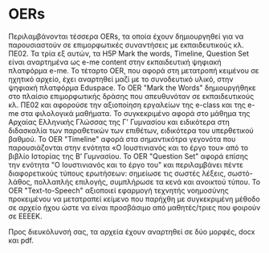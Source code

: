 # OERs
Περιλαμβάνονται τέσσερα OERs, τα οποία έχουν δημιουργηθεί για να παρουσιαστούν σε επιμορφωτικές συναντήσεις με εκπαιδευτικούς κλ. ΠΕ02. Τα τρία εξ αυτών, τα H5P Mark the words, Timeline, Question Set είναι αναρτημένα ως e-me content στην εκπαιδευτική ψηφιακή πλατφόρμα e-me. Το τέταρτο OER, που αφορά στη μετατροπή κειμένου σε ηχητικό αρχείο, έχει αναρτηθεί μαζί με το συνοδευτικό υλικό, στην ψηφιακή πλατφόρμα Eduspace. 
Το OER "Mark the Words" δημιουργήθηκε στο πλαίσιο επιμορφωτικής δράσης που απευθυνόταν σε εκπαιδευτικούς κλ. ΠΕ02 και αφορούσε την αξιοποίηση εργαλείων της e-class και της e-me στα φιλολογικά μαθήματα. Το συγκεκριμένο αφορά στο μάθημα της Αρχαίας Ελληνικής Γλώσσας της Γ’ Γυμνασίου και ειδικότερα στη διδασκαλία των παραθετικών των επιθέτων, ειδικότερα του υπερθετικού βαθμού.
Το OER "Timeline" αφορά στα σημαντικότρα γεγονότα που παρουσιάζονται στην ενότητα «Ο Ιουστινιανός και το έργο του» από το βιβλίο Ιστορίας της Β’ Γυμνασίου.
Το OER "Question Set" αφορά επίσης την ενότητα "Ο Ιουστινιανός και το έργο του" και περιλαμβάνει πέντε διαφορετικούς τύπους ερωτήσεων: σημείωσε τις σωστές λέξεις, σωστό-λάθος, πολλαπλής επιλογής, συμπλήρωσε τα κενά και ανοικτού τύπου. 
Το OER "Text-to-Speech" αξιοποιεί εφαρμογή τεχνητής νοημοσύνης προκειμένου να μετατραπεί κείμενο που παρήχθη με συγκεκριμένη μέθοδο σε αρχείο ήχου ώστε να είναι προσβάσιμο από μαθητές/τριες που φοιρούν σε ΕΕΕΕΚ.

Προς διευκόλυνσή σας, τα αρχεία έχουν αναρτηθεί σε δύο μορφές, docx και pdf.
